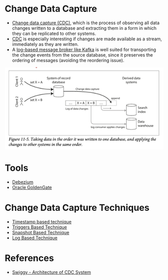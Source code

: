 # Change Data Capture
- [Change data capture (CDC)](https://en.wikipedia.org/wiki/Change_data_capture), which is the process of observing all data changes written to a database and extracting them in a form in which they can be replicated to other systems. 
- [CDC]() is especially interesting if changes are made available as a stream, immediately as they are written.
- A [log-based message broker like Kafka](../../../2_MessageBrokersEDA/Readme.md) is well suited for transporting the change events from the source database, since it preserves the ordering of messages (avoiding the reordering issue).

![](cdc.png)

# Tools
- [Debezium](Debezium.md)
- [Oracle GoldenGate](https://docs.oracle.com/goldengate/c1230/gg-winux/GGCON/introduction-oracle-goldengate.htm#GGCON-GUID-EF513E68-4237-4CB3-98B3-2E203A68CBD4)

# Change Data Capture Techniques
- [Timestamp based technique](https://hevodata.com/learn/change-data-capture/#timestamp)
- [Triggers Based Technique](https://hevodata.com/learn/change-data-capture/#triggers)
- [Snapshot Based Technique](https://hevodata.com/learn/change-data-capture/#snapshot) 
- [Log Based Technique](https://hevodata.com/learn/change-data-capture/#log)

# References
- [Swiggy - Architecture of CDC System](https://bytes.swiggy.com/architecture-of-cdc-system-a975a081691f)